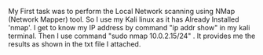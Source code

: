 My First task was to perform the Local Network scanning using NMap (Network Mapper) tool. So I use my Kali linux as it has Already Installed 'nmap'. I get to know my IP address by command "ip addr show" in my kali terminal. Then I use command "sudo nmap 10.0.2.15/24" . It provides me the results as shown in the txt file I attached.
